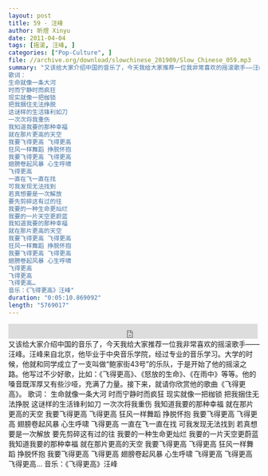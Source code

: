 ```yaml
---
layout: post
title: 59 - 汪峰
author: 昕煜 Xinyu
date: 2011-04-04
tags: [摇滚, 汪峰, ]
categories: ["Pop-Culture", ]
file: //archive.org/download/slowchinese_201909/Slow_Chinese_059.mp3
summary: "又该给大家介绍中国的音乐了，今天我给大家推荐一位我非常喜欢的摇滚歌手——汪峰。汪峰来自北京，他毕业于中央音乐学院，经过专业的音乐学习。大学的时候，他就和同学成立了一支叫做“鲍家街43号”的乐队，于是开始了他的摇滚之路。他写过不少好歌，比如：《飞得更高》、《怒放的生命》、《在雨中》等等。他的嗓音既浑厚又有些沙哑，充满了力量。接下来，就请你欣赏他的歌曲《飞得更高》。
歌词：
生命就像一条大河
时而宁静时而疯狂
现实就像一把枷锁
把我捆住无法挣脱
这谜样的生活锋利如刀
一次次将我重伤
我知道我要的那种幸福
就在那片更高的天空
我要飞得更高 飞得更高
狂风一样舞蹈 挣脱怀抱
我要飞得更高 飞得更高
翅膀卷起风暴 心生呼啸
飞得更高
一直在飞一直在找
可我发现无法找到
若真想要是一次解放
要先剪碎这有过的往
我要的一种生命更灿烂
我要的一片天空更蔚蓝
我知道我要的那种幸福
就在那片更高的天空
我要飞得更高 飞得更高
狂风一样舞蹈 挣脱怀抱
我要飞得更高 飞得更高
翅膀卷起风暴 心生呼啸
飞得更高
飞得更高
飞得更高…
音乐：《飞得更高》汪峰"
duration: "0:05:10.869092"
length: "5769017"
---
```


<iframe src="https://archive.org/embed/slowchinese_201909/Slow_Chinese_059.mp3" width="500" height="30" frameborder="0" webkitallowfullscreen="true" mozallowfullscreen="true" allowfullscreen></iframe>
又该给大家介绍中国的音乐了，今天我给大家推荐一位我非常喜欢的摇滚歌手——汪峰。汪峰来自北京，他毕业于中央音乐学院，经过专业的音乐学习。大学的时候，他就和同学成立了一支叫做“鲍家街43号”的乐队，于是开始了他的摇滚之路。他写过不少好歌，比如：《飞得更高》、《怒放的生命》、《在雨中》等等。他的嗓音既浑厚又有些沙哑，充满了力量。接下来，就请你欣赏他的歌曲《飞得更高》。
歌词：
生命就像一条大河
时而宁静时而疯狂
现实就像一把枷锁
把我捆住无法挣脱
这谜样的生活锋利如刀
一次次将我重伤
我知道我要的那种幸福
就在那片更高的天空
我要飞得更高 飞得更高
狂风一样舞蹈 挣脱怀抱
我要飞得更高 飞得更高
翅膀卷起风暴 心生呼啸
飞得更高
一直在飞一直在找
可我发现无法找到
若真想要是一次解放
要先剪碎这有过的往
我要的一种生命更灿烂
我要的一片天空更蔚蓝
我知道我要的那种幸福
就在那片更高的天空
我要飞得更高 飞得更高
狂风一样舞蹈 挣脱怀抱
我要飞得更高 飞得更高
翅膀卷起风暴 心生呼啸
飞得更高
飞得更高
飞得更高…
音乐：《飞得更高》汪峰